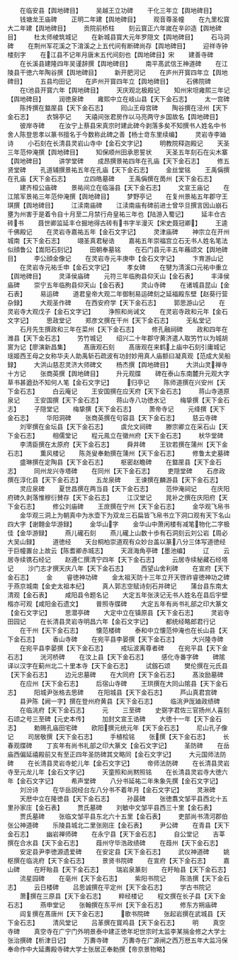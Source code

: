 <!-- { "loadSidebar": true } -->
　　在临安县【舆地碑目】
　　吴越王立功碑
　　干化三年立【舆地碑目】
　　钱塘龙王庙碑
　　正明二年建【舆地碑目】
　　观音尊圣幢
　　在九里松寳大二年建【舆地碑目】
　　贡院前桥柱
　　刻云寳正六年嵗在辛卯造【舆地碑目】
　　杜太师棱筑城记
　　在新城县寳大元年罗隠文【舆地碑目】
　　石马洞碑
　　在荆州军花溪之下淯溪之上五代间有断碑尚存【舆地碑目】
　　迎祥寺钟楼刻字
　　在江县不记年月唐末五代间刻也【舆地碑目】宋
　　建善寺碑
　　在长溪县建隆四年吴谨辞撰【舆地碑目】
　　南平髙武信王神道碑
　　在江陵县干徳六年陶谷撰【舆地碑目】
　　新开肥河记
　　在庐州开寳四年立【舆地碑目】
　　五县均田记
　　在庐州开寳四年立【舆地碑目】
　　石佛院碑
　　在池县开寳六年【舆地碑目】
　　天庆观北极殿记
　　知州宋坦雍熙三年记【舆地碑目】
　　润徳泉碑
　　雍熙中立在岐山县【天下金石志】
　　太一宫碑
　　陈抟撰在盩厔县【天下金石志】
　　囘山王母宫碑
　　陶谷撰在泾州【天下金石志】
　　衣锦亭记
　　天禧间张君房作以马亮两守乡国故名【舆地碑目】
　　彼岸寺碑
　　在汝宁上蔡县宋真宗时建此碑今剥落多矣不知撰书人姓名中书舍人陈登思孝以篆书擅名于今数称此碑之善【杨士竒东里续编】
　　灵岩寺李廸诗
　　小石刻在长清县灵岩山寺中【金石文字记】
　　明教院释迦殿记
　　天圣三年范仲淹撰【舆地碑目】
　　知保顺州田承恩誓状
　　天圣五年刻石在尖木寨【舆地碑目】
　　讲学堂碑
　　成昂撰景祐四年在孔庙【天下金石志】
　　修五贤堂碑
　　孔道辅撰景祐五年在孔庙【天下金石志】
　　金丝堂铭
　　王禹偁撰在孔庙【天下金石志】
　　立四皓墓碑
　　王禹偁撰在啇州【天下金石志】
　　建齐桓公庙碑
　　景祐间立在临淄县【天下金石志】
　　文宣王庙记
　　在江隂军景祐三年范仲淹撰【舆地碑目】
　　梦野亭记
　　在复州景祐五年郡守王琪撰【舆地碑目】
　　江渎南庙碑
　　江渎南庙有碑前进士曾华旦撰言因山崩石壅为州害于是着令自十月至二月禁行舟皇祐三年也【陆游入蜀记】
　　延丰仓古砖书
　　聂世卿监延丰仓掘地得古砖有书字半漫灭【宋史聂冠卿】
　　王逵千佛殿记
　　在灵岩寺嘉祐五年【金石文字记】
　　灵津庙碑
　　神宗立在开州城南【天下金石志】
　　翊圣真君秘诰
　　嘉祐五年崇福宫立石无书人姓名笔法似顔鲁公【嵩阳石刻记】
　　田朝奉墓铭
　　在石门县元丰五年蘓颂文【舆地碑目】
　　李公顔金像记
　　在灵岩寺元丰庚申【金石文字记】
　　卞育游山记
　　在灵岩寺元祐壬申【金石文字记】
　　孝女碑
　　在犍为清溪口元祐中重立【舆地碑目】
　　灵泽侯庙碑
　　元符三年临朐县仰天山【金石表】
　　丰泽侯庙碑
　　崇宁五年临朐县仰天山【金石表】
　　灵山寺碑
　　在诸城县昆山【金石表】
　　易运碑
　　道君皇帝大观二年御制易运碑刻之延福殿东壁【赵葵行营杂録】
　　大观圣作碑
　　在西安府学【天下金石志】
　　郭思游山记
　　在灵岩寺大观戊子【金石文字记】
　　浄照和尚诫文
　　在灵岩寺政和元年【金石文字记】
　　思政堂记
　　郑彦文撰在干州【天下金石志】
　　无私堂记
　　石月先生撰政和三年在菜州【天下金石志】
　　修孔融祠碑
　　政和四年在潍县【天下金石志】
　　竻竹城记
　　绍兴二十年郡守黄济遣人取竻竹以为城胡賔为记【廖演新昌集】
　　髙唐观石刻
　　髙唐观在来鹤上庙中石刻引庸城记瑶姬西王母之女称华夫人助禹斩石疏波有功封妙用真人庙额曰凝真观【范成大吴船録】
　　大洪山慈忍灵济大师碑文
　　杨杰撰【舆地碑目】
　　大洪山灵禅寺十方记
　　张商英撰【舆地碑目】
　　升元观牒
　　碑在泰山东南麓升元观大字草书甚遒劲不知何人笔【金石文字记】
　　归亭记
　　陈师道撰在兴安州【天下金石志】
　　白云庵记
　　王安国撰在应天府【天下金石志】
　　蒋山寺道原泉记
　　王安国撰【天下金石志】
　　蒋山寺八功徳水记
　　梅挚撰【天下金石志】
　　子隠堂记
　　梅挚撰【天下金石志】
　　萧帝寺记
　　元绛撰【天下金石志】
　　华阳洞碑
　　张商英撰在句容县【天下金石志】
　　慈云寺碑
　　刘宰撰在金坛县【天下金石志】
　　虞允文祠碑
　　滕宗卿立在采石山【天下金石志】
　　相儒堂记
　　程元鳯立在徽州府【天下金石志】
　　枤华堂碑
　　李清臣撰在太原府【天下金石志】
　　舜井碑
　　王钦若撰在蒲州【天下金石志】
　　薫风楼记
　　陈尧叟奉勅撰在蒲州【天下金石志】
　　修鲁太史墓碑
　　盛琳撰在定陶县【天下金石志】
　　枢密赵瞻碑
　　在盩厔县【天下金石志】
　　同州龙兴寺塔碑
　　在同州【天下金石志】
　　吏隠堂碑
　　石彦政撰在淳化县【天下金石志】
　　五龙泉碑
　　王谏撰在麟游县【天下金石志】
　　灵应泉碑
　　夏世昌撰在两当县【天下金石志】
　　范仲淹祠记
　　在庆阳府碑久剥落惟穆衍賛存【天下金石志】
　　江汉堂记
　　晁补之撰在庆阳府【天下金石志】
　　修公刘庙碑
　　王庻撰在宁州【天下金石志】
　　金华观飞帛书
　　金华观三洞上为朝真中为氷壶下为双龙三石扁皆飞帛书立下洞口观有天下名山四大字【谢翺金华游録】
　　金华山字
　　金华山中萧闲楼有减笔物化二字极佳【金华游録】
　　燕儿礲石刻
　　燕儿礲上山数十歩有石洞刻云刘公岩【周必大吴山録】
　　道徳经
　　天台桐柏崇道观有众妙台盖以篆八分三体写道徳经于巨幢置台上故云【陈耆卿赤城志】
　　天涯海角亭碑【墨池编】
　　辽
　　云居寺续镌石经记
　　赵遵仁撰清宁四年【天下金石志】
　　云居寺续秘藏石经塔记
　　沙门志才撰天庆八年【天下金石志】
　　西望山舍利碑
　　在宣府【天下金石志】
　　金
　　睿徳神功碑
　　金太祖天防十三年立开天啓祚睿徳神功之碑于燕京城南【金史太祖本纪】
　　真人郭志空赋诗刻石并碑记
　　蒲台县东南太清观【金石表】
　　咸阳县令题名记
　　大定五年张浃记无书人姓名在县后宇壁楷亦可观【咸阳金石遗文】
　　普照寺牒碑
　　大定五年有尚书礼部之印大篆文【金石文字记】
　　思潜亭碑
　　大定中立在镇原县【天下金石志】
　　灵岩寺田园记
　　在长清县灵岩寺明昌六年【金石文字记】
　　都统经略郎君行记
　　在干州【天下金石志】
　　懐范楼碑
　　泰和中立懐范仲淹也在长山县【天下金石志】
　　香山寺碑
　　在宛平县李晏撰【天下金石志】
　　大兴隆寺碑
　　在宛平县李晏撰【天下金石志】
　　戒坛波离尊者碑
　　在宛平县【天下金石志】
　　洸河桥碑
　　在汶上县【天下金石志】
　　感化寺番字碑
　　碑隂译以汉字在蓟州北二十里本寺【天下金石志】
　　试劔石颂
　　樊伦撰在元氏县【天下金石志】
　　边元忠墓碑
　　在大同府【天下金石志】
　　髙汝励墓碑
　　在应州【天下金石志】
　　后宿山寺碑
　　王珙撰在大同山隂县【天下金石志】
　　阳城尹张格去思碑
　　在阳城县【天下金石志】
　　芦山真君宫碑
　　县尹陈【阙一字】撰在登州府黄县【天下金石志】
　　临洮尹厐廸政绩碑
　　在临洮府【天下金石志】
　　元
　　三至碑
　　史弼字君佐三官扬州人喜刻石颂之号三至碑【元史本传】
　　加封文宣王诰碑
　　大徳十一年【天下金石志】
　　勅赐孔庙田宅碑
　　欧阳撰元统元年【天下金石志】
　　尼山孔子像记
　　司居敬撰【天下金石志】
　　手植桧铭
　　张撰【天下金石志】
　　长春观牒碑
　　丁亥年有尚书礼部之印大篆文【金石文字记】
　　圣防碑
　　在岳庙西偏延禧殿前又有至正四年圣防碑其文略同【金石文字记】
　　大元国师法防碑
　　在长清县灵岩寺蛇儿年【金石文字记】
　　帝师法防碑
　　在长清县灵岩寺至元龙儿年【金石文字记】
　　天童照和尚黙照铭
　　在长清县灵岩寺大徳六年【金石文字记】
　　希声堂碑
　　八分书延祐二年朱象先撰【金石文字记】
　　刘汾诗
　　在华岳説经台左八分书不着年月【金石文字记】
　　灵湫碑
　　天厯中立在隆徳县【天下金石志】
　　孙晸碑
　　张徳翥文邹平县西北十五里孙家庄【金石表】
　　贾氏墓碑
　　刘敏中文邹平县西三十里【金石表】
　　贾氏墓碑
　　张临文邹平县东北六十五里【金石表】
　　吏部尚书清河郡伯张公神道碑
　　乐陵县城北二里张刚庄【金石表】
　　尹公碑
　　在青县【天下金石志】
　　幽岩禅师碑
　　在永宁县【天下金石志】
　　自公堂记
　　吉莘撰在合水县【天下金石志】
　　葭州守毕浩政绩碑
　　在葭州【天下金石志】
　　安定县尹李徳源遗爱碑
　　在安定县【天下金石志】
　　武仪神道碑
　　姚枢撰在临洮府【天下金石志】
　　景贤书院碑
　　在宣府【天下金石志】
　　嘉山碑
　　在盱眙县【天下金石志】
　　瑞岩泉篆刻
　　在盱眙县【天下金石志】
　　流星园碑
　　在亳州【天下金石志】
　　紫阳书院记
　　陈浩撰【天下金石志】
　　云日楼碑
　　吕思诚撰在平定州【天下金石志】
　　学古书院记
　　萧撰在三原县【天下金石志】
　　粹经楼记
　　程文撰在长子县【天下金石志】
　　燕申堂记
　　张翰撰在东平州【天下金石志】
　　修东方朔庙碑
　　阎复撰在髙唐州【天下金石志】
　　歌书院碑
　　张起岩撰在武城县【天下金石志】
　　清风堂记
　　吕革撰在寳鸡县【天下金石志】
　　明
　　真空寺碑
　　真空寺在广宁门外明景泰中建正徳年圯世宗时太监李某捐金修之大学士张治撰碑【析津日记】
　　万夀寺碑
　　万夀寺在广源闸之西万厯五年大监冯保奉命作中大延夀殿寺碑大学士张居正奉勅撰【帝京景物略】













